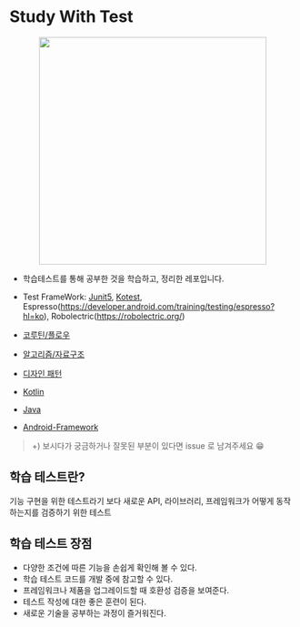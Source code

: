 # Study With Test

<div style="display:flex; justify-content:center;">
    <img src="https://github.com/user-attachments/assets/1d062cfb-5494-4743-9656-90a91aef0312" width ="400"/>
</div>


- 학습테스트를 통해 공부한 것을 학습하고, 정리한 레포입니다.
- Test FrameWork: [Junit5](https://junit.org/junit5/), [Kotest](https://kotest.io/), Espresso(https://developer.android.com/training/testing/espresso?hl=ko), Robolectric(https://robolectric.org/)

- [코루틴/플로우](https://github.com/murjune/Murjune-Study-Test/tree/main/coroutine)
- [알고리즘/자료구조](https://github.com/murjune/Murjune-Study-Test/tree/main/algorithm-practice)
- [디자인 패턴](https://github.com/murjune/Murjune-Study-Test/tree/main/design-pattern)
- [Kotlin](https://github.com/murjune/Murjune-Study-Test/tree/main/kotlin-practice)
- [Java](https://github.com/murjune/Murjune-Study-Test/tree/main/java-practice)
- [Android-Framework](https://github.com/murjune/Murjune-Study-Test/tree/main/java-practice/android-libs-practice)
  
> +) 보시다가 궁금하거나 잘못된 부분이 있다면 issue 로 남겨주세요 😁

## 학습 테스트란?

기능 구현을 위한 테스트라기 보다 새로운 API, 라이브러리, 프레임워크가 어떻게 동작하는지를 검증하기 위한 테스트

## 학습 테스트 장점

- 다양한 조건에 따른 기능을 손쉽게 확인해 볼 수 있다.
- 학습 테스트 코드를 개발 중에 참고할 수 있다.
- 프레임워크나 제품을 업그레이드할 때 호환성 검증을 보여준다.
- 테스트 작성에 대한 좋은 훈련이 된다.
- 새로운 기술을 공부하는 과정이 즐거워진다.
